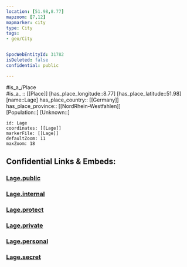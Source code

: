 ```yaml
---
location: [51.98,8.77] 
mapzoom: [7,12] 
mapmarker: city 
type: City
tags:
- geo/City


SpocWebEntityId: 31782
isDeleted: false
confidential: public

---
```

#is_a_/Place  
#is_a_ :: [[Place]] 
[has_place_longitude::8.77] 
[has_place_latitude::51.98] 
[name::Lage] 
has_place_country:: [[Germany]]  
has_place_province:: [[NordRhein-Westfahlen]]  
[Population::] 
[Unknown::] 


```leaflet
id: Lage
coordinates: [[Lage]] 
markerFile: [[Lage]] 
defaultZoom: 11 
maxZoom: 18
```


## Confidential Links & Embeds: 

### [Lage.public](/_public/\Earth\Continent\Europe\Europe~Central\Germany\Germany~West\Nordrhein-Westfalen\counties~NW\Lippe\cities~LippeLage.public.md) 

### [Lage.internal](/_internal/\Earth\Continent\Europe\Europe~Central\Germany\Germany~West\Nordrhein-Westfalen\counties~NW\Lippe\cities~LippeLage.internal.md) 

### [Lage.protect](/_protect/\Earth\Continent\Europe\Europe~Central\Germany\Germany~West\Nordrhein-Westfalen\counties~NW\Lippe\cities~LippeLage.protect.md) 

### [Lage.private](/_private/\Earth\Continent\Europe\Europe~Central\Germany\Germany~West\Nordrhein-Westfalen\counties~NW\Lippe\cities~LippeLage.private.md) 

### [Lage.personal](/_personal/\Earth\Continent\Europe\Europe~Central\Germany\Germany~West\Nordrhein-Westfalen\counties~NW\Lippe\cities~LippeLage.personal.md) 

### [Lage.secret](/_secret/\Earth\Continent\Europe\Europe~Central\Germany\Germany~West\Nordrhein-Westfalen\counties~NW\Lippe\cities~LippeLage.secret.md)

